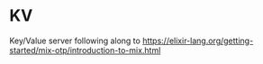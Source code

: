 # KV

Key/Value server following along to https://elixir-lang.org/getting-started/mix-otp/introduction-to-mix.html
